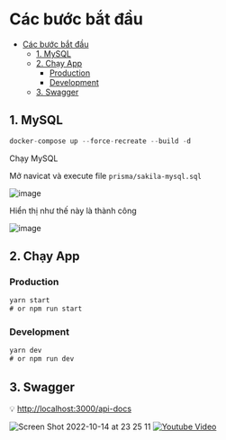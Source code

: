 # Các bước bắt đầu

- [Các bước bắt đầu](#các-bước-bắt-đầu)
  - [1. MySQL](#1-mysql)
  - [2. Chạy App](#2-chạy-app)
    - [Production](#production)
    - [Development](#development)
  - [3. Swagger](#3-swagger)

## 1. MySQL

```jsx
docker-compose up --force-recreate --build -d
```

Chạy MySQL

Mở navicat và execute file `prisma/sakila-mysql.sql`

![image](https://user-images.githubusercontent.com/40380704/195895495-f7b855ac-4235-40f6-b79b-b34a1892b4df.png)

Hiển thị như thế này là thành công

![image](https://user-images.githubusercontent.com/40380704/195895845-c736c337-216d-4ca5-aae1-0eaf9a1320f1.png)

## 2. Chạy App

### Production

```jsx
yarn start
# or npm run start
```

### Development

```jsx
yarn dev 
# or npm run dev
```

## 3. Swagger

💡 [http://localhost:3000/api-docs](http://localhost:3000/api-docs)

![Screen Shot 2022-10-14 at 23 25 11](https://user-images.githubusercontent.com/40380704/195895043-ce388c46-fb51-4fb1-91dd-ece5290b0c2b.png)
[![Youtube Video](https://img.youtube.com/vi/SoKLEQ4UwFs/0.jpg)](https://www.youtube.com/watch?v=SoKLEQ4UwFso)
